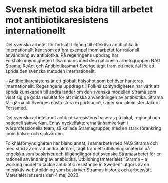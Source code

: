 # Svensk metod ska bidra till arbetet mot antibiotikaresistens internationellt

Det svenska arbetet för fortsatt tillgång till effektiva antibiotika är internationellt känt som ett bra exempel inom arbetet för rationell användning av antibiotika. På regeringens uppdrag har Folkhälsomyndigheten tillsammans med den nationella arbetsgruppen NAG Strama, ReAct och Antibiotikasmart Sverige tagit fram ett material för att sprida den svenska metoden internationellt.

– Antibiotikaresistens är ett globalt hälsohot som behöver hanteras internationellt. Regeringens uppdrag till Folkhälsomyndigheten har varit att sprida kunskapen till andra länder om den svenska modellen Strama som visat sig ge goda resultat för att minska användningen av antibiotika. Strama får gärna bli Sveriges nästa stora exportsuccé, säger socialminister Jakob Forssmed.

Det svenska arbetet mot antibiotikaresistens baseras på lokal, regional och nationell samverkan. En av nyckelfaktorerna är samverkan i tvärprofessionella team, så kallade Stramagrupper, med en stark förankring inom hälso- och sjukvården.

Folkhälsomyndigheten har bland annat, i samarbete med NAG Strama och med stöd av en rad andra aktörer, tagit fram ett utbildningsmaterial på engelska som beskriver och tillgängliggör det svenska Stramaarbetet för en rationell användning av antibiotika. Utbildningsmaterialet ”Strama – a working model to tackle antibiotic resistance in Sweden” utgörs av en interaktiv webutbildning som beskriver Stramas historik och arbetssätt. Materialet lanseras den 4 maj 2023.
